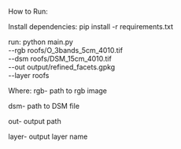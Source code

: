 
How to Run: 




Install dependencies:
pip install -r requirements.txt



run:
python main.py \
    --rgb roofs/O_3bands_5cm_4010.tif \
    --dsm roofs/DSM_15cm_4010.tif \
    --out output/refined_facets.gpkg \
    --layer roofs



    
Where: 
rgb- path to rgb image

dsm- path to DSM file

out- output path

layer- output layer name
